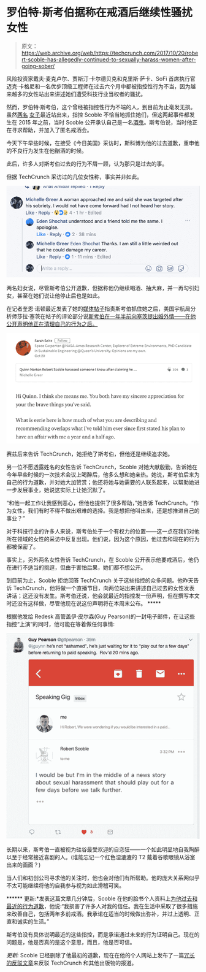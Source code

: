 # 罗伯特·斯考伯据称在戒酒后继续性骚扰女性 

> 原文：<https://web.archive.org/web/https://techcrunch.com/2017/10/20/robert-scoble-has-allegedly-continued-to-sexually-harass-women-after-going-sober/>

风险投资家戴夫·麦克卢尔、贾斯汀·卡尔德贝克和克里斯·萨卡、SoFi 首席执行官迈克·卡格尼和一名优步顶级工程师在过去六个月中都被指控性行为不当，因为越来越多的女性站出来讲述她们遭受科技行业当权者的骚扰。

然而，罗伯特·斯考伯，这个曾经被指控性行为不端的人，到目前为止毫发无损。虽然[两名](https://web.archive.org/web/20230213101850/https://medium.com/@quinnnorton/robert-scoble-and-me-9b14ee92fffb) [女子](https://web.archive.org/web/20230213101850/https://www.buzzfeed.com/doree/woman-accuses-robert-scoble-of-sexual-harassment?utm_term=.arXwymMWL5#.grR39xNY1A)最近站出来，指控 Scoble 不恰当地抓住她们，但这两起事件都发生在 2015 年之前，当时 Scoble 公开承认自己是一名[酒鬼](https://web.archive.org/web/20230213101850/https://www.facebook.com/RobertScoble/posts/10153024619029655?fref=nf&pnref=story)。斯考伯说，当时他正在寻求帮助，并加入了匿名戒酒会。

今天下午早些时候，在接受《今日美国》采访时，斯科博为他的过去道歉，重申他的不良行为发生在他酗酒的时候。

此后，许多人对斯考伯过去的行为不屑一顾，认为那只是过去的事。

但据 TechCrunch 采访过的几位女性称，事实并非如此。

![](img/f49394e6d946e49b0d2613ac39c7e08b.png)

两名妇女说，尽管斯考伯公开道歉，但据称他仍继续喝酒、抽大麻，并一再勾引妇女，甚至在她们说让他停止后也是如此。

在记者奎恩·诺顿最近发表了她的[媒体帖子](https://web.archive.org/web/20230213101850/https://medium.com/@quinnnorton/robert-scoble-and-me-9b14ee92fffb)指责斯考伯抓住她之后，美国宇航局分析师莎拉·塞茨在帖子的评论部分说[斯考伯在一年半前向塞茨提出婚外情——在他公开声明他正在清理自己的行为之后。](https://web.archive.org/web/20230213101850/https://medium.com/@sarahjoeys/hi-quinn-i-think-she-means-me-ac6ccaf8ea6b)

![](img/df8ccf355ae017e4b12dcf72b0161f83.png)

赛兹后来告诉 TechCrunch，她拒绝了斯考伯，但他还是继续追求她。

另一位不愿透露姓名的女性告诉 TechCrunch，Scoble 对她大献殷勤，告诉她在今年早些时候的一次技术会议上喝醉后，他多么想和她亲热。她说，斯考伯后来为自己的行为道歉，并对她大加赞赏；他还将她与她需要的人联系起来，以帮助她进一步发展事业，她说这实际上让她沉默了。

“和他一起工作让我感到恶心，但他也提供了很多帮助，”她告诉 TechCrunch。“作为女性，我们有时不得不做出艰难的选择。我是想把他叫出来，还是想推进自己的事业？”

对于科技行业的许多人来说，斯考伯处于一个有权力的位置——这一点在我们对他所在领域的女性的采访中反复出现。他们说，因为这个原因，他过去和现在的行为都被保密了。

事实上，另外两名女性告诉 TechCrunch，在 Scoble 公开表示他要戒酒后，他仍在进行不适当的挑逗，但由于害怕后果，她们都不想公开。

到目前为止，Scoble 拒绝回答 TechCrunch 关于这些指控的众多问题。他昨天告诉 TechCrunch，他将做一个直播节目，向两位站出来讲述自己过去的女性发表讲话；这还没有发生。斯考伯还说，他会就最近的指控发一份声明，但在撰写本文时还没有这样做，尽管他现在说这份声明将在本周末公布。 *****

根据他发给 Redesk 高管盖伊·皮尔森(Guy Pearson)的一封电子邮件，在让这些指控“上演”的同时，他可能在等着做任何事情:

![](img/90cf322c7ba7a9b2b53de6682eae683a.png)

长期以来，斯考伯一直被视为硅谷最受欢迎的自恋狂——一个如此明显地自我陶醉以至于经常接近喜剧的人。(谁能忘记一个红色湿漉漉的 T2 戴着谷歌眼镜从浴室出来的画面？)

当人们和初创公司寻求他的关注时，他也会对他们有所帮助。他的庞大关系网似乎不太可能继续将他的自我参与视为如此滑稽可笑。

****** 更新:*发表这篇文章几分钟后，Scoble 在他的脸书个人资料上[为他过去和最近的行为道歉](https://web.archive.org/web/20230213101850/https://www.facebook.com/RobertScoble/posts/10155785962004655)，他说:“我损害了许多人对我的信任。我在生活中采取了很多措施来改善自己，包括两年多前戒酒。我承诺在适当的时候做出弥补，并过上透明、正直和诚实的生活。”

斯考伯没有具体说明最近的这些指控，而是承诺通过未来的行为证明自己。现在的问题是，他是否真的是这个意思，而且，他是否可信。

*更新:* Scoble 已经删除了他最初的道歉，现在在他的个人网站上发布了一篇[冗长的反驳文章](https://web.archive.org/web/20230213101850/https://scobleizer.blog/2017/10/25/no-of-that-im-innocent-sexual-harassment-assault-accusations/)来反驳 TechCrunch 和其他出版物的报道。